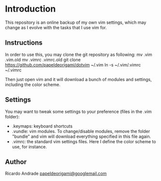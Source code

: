 Introduction
==========================

This repository is an online backup of my own vim settings, which may change as I evolve with the tasks that I use vim for.

Instructions
-------------------------

In order to use this, you may clone the git repository as following:
    mv .vim .vim.old
    mv .vimrc .vimrc.old
    git clone https://github.com/papeldeorigami/dotvim ~/.vim
    ln -s ~/.vim/.vimrc ~/.vimrc

Then just open vim and it will download a bunch of modules and settings, including the color scheme.

Settings
-------------------------

You may want to tweak some settings to your preference (files in the .vim folder):
  - .keymaps: keyboard shortcuts
  - .vundle: vim modules. To change/disable modules, remove the folder "bundle" and vim will download everything specified in this file again.
  - .vimrc: the standard vim settings files. Here I define the color scheme to use, for instance.

Author
-------------------------

Ricardo Andrade <papeldeorigami@googlemail.com>
